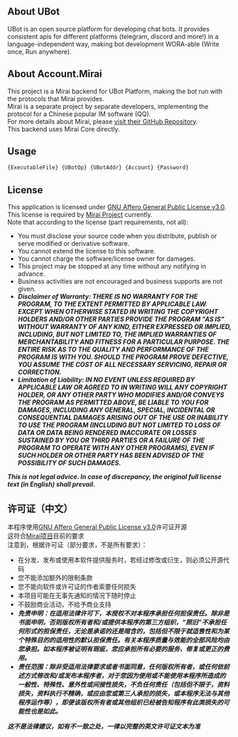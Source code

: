 ## About UBot
UBot is an open source platform for developing chat bots. It provides consistent apis for different platforms (telegram, discord and more!) in a language-independent way, making bot development WORA-able (Write once, Run anywhere).

## About Account.Mirai
This project is a Mirai backend for UBot Platform, making the bot run with the protocols that Mirai provides.  
Mirai is a separate project by separate developers, implementing the protocol for a Chinese popular IM software (QQ).  
For more details about Mirai, please [visit their GitHub Repository](https://github.com/mamoe/mirai).  
This backend uses Mirai Core directly.  

## Usage
```bash
{ExecutableFile} {UBotOp} {UBotAddr} {Account} {Password}
```

## License
This application is licensed under [GNU Affero General Public License v3.0](LICENSE.md).  
This license is required by [Mirai Project](https://github.com/mamoe/mirai) currently.  
Note that according to the license (part requirements, not all):  
- You must disclose your source code when you distribute, publish or serve modified or derivative software.
- You cannot extend the license to this software.
- You cannot charge the software/license owner for damages.
- This project may be stopped at any time without any notifying in advance.
- Business activities are not encouraged and business supports are not given.
- ***Disclaimer of Warranty: THERE IS NO WARRANTY FOR THE PROGRAM, TO THE EXTENT PERMITTED BY APPLICABLE LAW. EXCEPT WHEN OTHERWISE STATED IN WRITING THE COPYRIGHT HOLDERS AND/OR OTHER PARTIES PROVIDE THE PROGRAM "AS IS" WITHOUT WARRANTY OF ANY KIND, EITHER EXPRESSED OR IMPLIED, INCLUDING, BUT NOT LIMITED TO, THE IMPLIED WARRANTIES OF MERCHANTABILITY AND FITNESS FOR A PARTICULAR PURPOSE. THE ENTIRE RISK AS TO THE QUALITY AND PERFORMANCE OF THE PROGRAM IS WITH YOU. SHOULD THE PROGRAM PROVE DEFECTIVE, YOU ASSUME THE COST OF ALL NECESSARY SERVICING, REPAIR OR CORRECTION.***
- ***Limitation of Liability: IN NO EVENT UNLESS REQUIRED BY APPLICABLE LAW OR AGREED TO IN WRITING WILL ANY COPYRIGHT HOLDER, OR ANY OTHER PARTY WHO MODIFIES AND/OR CONVEYS THE PROGRAM AS PERMITTED ABOVE, BE LIABLE TO YOU FOR DAMAGES, INCLUDING ANY GENERAL, SPECIAL, INCIDENTAL OR CONSEQUENTIAL DAMAGES ARISING OUT OF THE USE OR INABILITY TO USE THE PROGRAM (INCLUDING BUT NOT LIMITED TO LOSS OF DATA OR DATA BEING RENDERED INACCURATE OR LOSSES SUSTAINED BY YOU OR THIRD PARTIES OR A FAILURE OF THE PROGRAM TO OPERATE WITH ANY OTHER PROGRAMS), EVEN IF SUCH HOLDER OR OTHER PARTY HAS BEEN ADVISED OF THE POSSIBILITY OF SUCH DAMAGES.***

***This is not legal advice. In case of discrepancy, the original full license text (in English) shall prevail.***

## 许可证（中文）
本程序使用[GNU Affero General Public License v3.0](LICENSE.md)许可证开源  
这符合[Mirai项目](https://github.com/mamoe/mirai)目前的要求  
注意到，根据许可证（部分要求，不是所有要求）：
- 在分发、发布或使用本软件提供服务时，若经过修改或衍生，则必须公开源代码
- 您不能添加额外的限制条款
- 您不能向软件或许可证的作者索要任何损失
- 本项目可能在无事先通知的情况下随时停止
- 不鼓励商业活动，不给予商业支持
- ***免责申明：在适用法律许可下，本授权不对本程序承担任何担保责任。除非是书面申明，否则版权所有者和/或提供本程序的第三方组织，“照旧”不承担任何形式的担保责任，无论是承诺的还是暗含的，包括但不限于就适售性和为某个特殊目的的适用性的默认担保责任。有关本程序质量与效能的全部风险均由您承担。如本程序被证明有瑕疵，您应承担所有必要的服务、修复或更正的费用。***
- ***责任范围：除非受适用法律要求或者书面同意，任何版权所有者，或任何依前述方式修改和/或发布本程序者，对于您因为使用或不能使用本程序所造成的一般性、特殊性、意外性或间接性损失，不负任何责任（包括但不限于，资料损失，资料执行不精确，或应由您或第三人承担的损失，或本程序无法与其他程序运作等），即便该版权所有者或其他组织已经被告知程序有此类损失的可能性也是如此。***

***这不是法律建议，如有不一致之处，一律以完整的英文许可证文本为准***